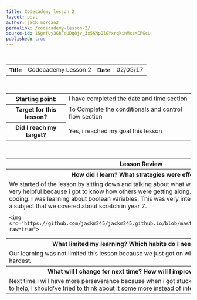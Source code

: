 ```yaml
---
title: Codecademy lesson 2
layout: post
author: jack.morgan2
permalink: /codecademy-lesson-2/
source-id: 1KgrfUy3GbFeUDq8jv_3x5KNpQlGYxrqkinMxzXEPGcU
published: true
---
```

<table>
  <tr>
    <th class="red">Title</th>
    <td>Codecademy Lesson 2</td>
    <th class="red">Date</th>
    <td>02/05/17</td>
  </tr>
</table>


<table>
  <tr>
    <th class="red">Starting point:</th>
    <td>I have completed the date and time section</td>
  </tr>
  <tr>
    <th class="red">Target for this lesson?</th>
    <td>To Complete the conditionals and control flow section</td>
  </tr>
  <tr>
    <th class="red">Did I reach my target? </th>
    <td> Yes, i reached my goal this lesson</td>
  </tr>
</table>


<table>
  <tr>
    <th class="red">Lesson Review</th>
  </tr>
  <tr>
    <th class="red">How did I learn? What strategies were effective? </th>
  </tr>
  <tr>
    <td>We started of the lesson by sitting down and talking about what we did last week. I found this very helpful because i got to know how others were getting along. I then got straight into some coding. I was learning about boolean variables. This was very interesting and good reminder of a subject that we covered about scratch in year 7.
    
    
    
    
    <img src="https://github.com/jackm245/jackm245.github.io/blob/master/images/conditionals.png?raw=true"> 
</td>
  </tr>
  <tr>
    <th class="red">What limited my learning? Which habits do I need to work on? </th>
  </tr>
  <tr>
    <td>Our learning was not limited this lesson because we just got on with the work and tried our hardest.</td>
  </tr>
  <tr>
    <th class="red">What will I change for next time? How will I improve my learning?</th>
  </tr>
  <tr>
    <td>Next time I will have more perseverance because when i got stuck, I went straight to my friends to help, I should've tried to think about it some more instead of interrupting them.</td>
  </tr>
</table>


